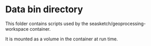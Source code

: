 # Data bin directory

This folder contains scripts used by the  seasketch/geoprocessing-workspace container.

It is mounted as a volume in the container at run time.